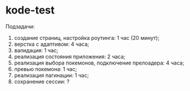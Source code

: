 # kode-test
Подзадачи:
1. создание страниц, настройка роутинга: 1 час (20 минут);
2. верстка с адаптивом: 4 часа;
3. валидация: 1 час;
4. реализация состояния приложения: 2 часа;
5. реализация выбора покемонов, подключение прелоадера: 4 часа;
6. превью покемона: 1 час;
7. реализация пагинации: 1 час;
8. сохранение сессии: ?